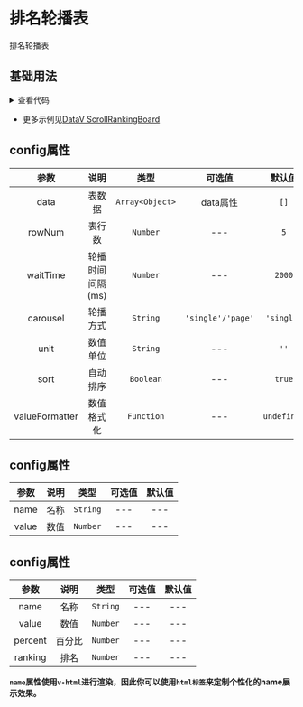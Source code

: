 <!-- 加载 demo 组件 start -->
<script setup>
import demo from './demo.vue'
</script>
<!-- 加载 demo 组件 end -->

<!-- 正文开始 -->

# 排名轮播表

排名轮播表

## 基础用法
<demo />
<details>
<summary>查看代码</summary>

<<< @/Other/ScrollRankingBoard/demo.vue

</details>

- 更多示例见<a href="http://datav.jiaminghi.com/guide/scrollRankingBoard.html" target="_blank">DataV ScrollRankingBoard</a>

## config属性
参数 | 说明 | 类型 | 可选值 | 默认值
:-: | :-: | :-: | :-: | :-:
data |	表数据 |	`Array<Object>` |	data属性 |	`[]`
rowNum |	表行数 |	`Number` |	--- |	`5`
waitTime |	轮播时间间隔(ms) |	`Number` |	--- |	`2000`
carousel |	轮播方式 |	`String` |	`'single'/'page'` |	`'single'`
unit |	数值单位 |	`String` |	--- |	`''`
sort |	自动排序 |	`Boolean` |	--- |	`true`
valueFormatter |	数值格式化 |	`Function` |	--- |	`undefined`

## config属性
参数 | 说明 | 类型 | 可选值 | 默认值
:-: | :-: | :-: | :-: | :-:
name |	名称 |	`String` |	--- |	---
value |	数值 |	`Number` |	--- |	---

## config属性
参数 | 说明 | 类型 | 可选值 | 默认值
:-: | :-: | :-: | :-: | :-:
name |	名称 |	`String` |	--- |	---
value |	数值 |	`Number` |	--- |	---
percent |	百分比 |	`Number` |	--- |	---
ranking | 排名 |	`Number` |	--- |	---

**`name`属性使用`v-html`进行渲染，因此你可以使用`html标签`来定制个性化的name展示效果。**
